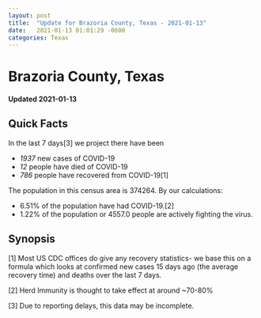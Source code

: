 ```yaml
---
layout: post
title:  "Update for Brazoria County, Texas - 2021-01-13"
date:   2021-01-13 01:01:29 -0600
categories: Texas
---
```


# Brazoria County, Texas
#### Updated 2021-01-13

## Quick Facts

In the last 7 days[3] we project there have been
- *1937* new cases of COVID-19
- *12* people have died of COVID-19
- *786* people have recovered from COVID-19[1]

The population in this census area is 374264. By our calculations:
- 6.51% of the population have had COVID-19.[2]
- 1.22% of the population or 4557.0 people are actively fighting the virus.

## Synopsis




[1] Most US CDC offices do give any recovery statistics- we base this on a formula which looks at confirmed new cases
15 days ago (the average recovery time) and deaths over the last 7 days.

[2] Herd Immunity is thought to take effect at around ~70-80%

[3] Due to reporting delays, this data may be incomplete.
 
    